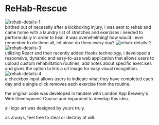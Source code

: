 # ReHab-Rescue
![rehab-details-1](https://user-images.githubusercontent.com/97214702/213591864-4ada518d-ee31-4142-a049-1034dee08d5f.png)<br>
birthed out of necessity after a kickboxing injury, i was sent to rehab and came home with a laundry list of stretches and exercises i needed to perform daily in order to heal. it was overwhelming! how would i ever remember to do them all, let alone do them every day?
![rehab-details-2](https://user-images.githubusercontent.com/97214702/213591889-ff278e05-6761-4352-b406-cda75ff38d2f.png)<br>
![rehab-details-3](https://user-images.githubusercontent.com/97214702/213591914-0dc09658-209c-4f62-9094-dfa9396671bd.png)<br>
utilizing React and their recently added Hooks technology, i developed a responsive, dynamic and easy-to-use web application that allows users to upload custom rehabilitation routines, add notes about specific exercises and gives the option to link a url image for easy visual recognition. 
![rehab-details-4](https://user-images.githubusercontent.com/97214702/213591955-4f7b9738-7230-4893-b199-010d3342b159.png)<br>
a checkbox input allows users to indicate what they have completed each day and a single click removes each exercise from the routine.

the original code was developed in tandem with London App Brewery's Web Development Course and expanded to develop this idea. 

all logo art was designed by yours truly. 

as always, feel free to steal or destroy at will. 
